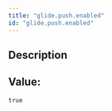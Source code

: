 ```yaml
---
title: "glide.push.enabled"
id: "glide.push.enabled"
---
```

## Description



## Value: 
```
true
```